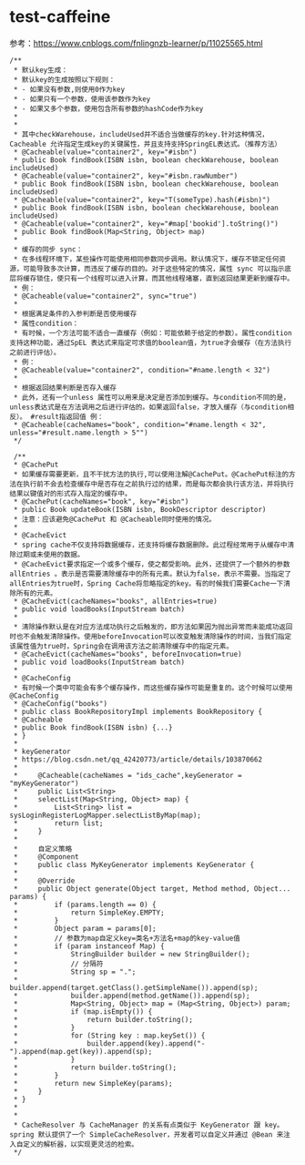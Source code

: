 # test-caffeine
参考：https://www.cnblogs.com/fnlingnzb-learner/p/11025565.html

    /**
     * 默认key生成：
     * 默认key的生成按照以下规则：
     * - 如果没有参数,则使用0作为key
     * - 如果只有一个参数，使用该参数作为key
     * - 如果又多个参数，使用包含所有参数的hashCode作为key
     *
     *
     * 其中checkWarehouse，includeUsed并不适合当做缓存的key.针对这种情况，Cacheable 允许指定生成key的关键属性，并且支持支持SpringEL表达式。（推荐方法）
     * @Cacheable(value="container2", key="#isbn")
     * public Book findBook(ISBN isbn, boolean checkWarehouse, boolean includeUsed)
     * @Cacheable(value="container2", key="#isbn.rawNumber")
     * public Book findBook(ISBN isbn, boolean checkWarehouse, boolean includeUsed)
     * @Cacheable(value="container2", key="T(someType).hash(#isbn)")
     * public Book findBook(ISBN isbn, boolean checkWarehouse, boolean includeUsed)
     * @Cacheable(value="container2", key="#map['bookid'].toString()")
     * public Book findBook(Map<String, Object> map)
     *
     * 缓存的同步 sync：
     * 在多线程环境下，某些操作可能使用相同参数同步调用。默认情况下，缓存不锁定任何资源，可能导致多次计算，而违反了缓存的目的。对于这些特定的情况，属性 sync 可以指示底层将缓存锁住，使只有一个线程可以进入计算，而其他线程堵塞，直到返回结果更新到缓存中。
     * 例：
     * @Cacheable(value="container2", sync="true")
     *
     * 根据满足条件的入参判断是否使用缓存
     * 属性condition：
     * 有时候，一个方法可能不适合一直缓存（例如：可能依赖于给定的参数）。属性condition支持这种功能，通过SpEL 表达式来指定可求值的boolean值，为true才会缓存（在方法执行之前进行评估）。
     * 例：
     * @Cacheable(value="container2", condition="#name.length < 32")
     *
     * 根据返回结果判断是否存入缓存
     * 此外，还有一个unless 属性可以用来是决定是否添加到缓存。与condition不同的是，unless表达式是在方法调用之后进行评估的。如果返回false，才放入缓存（与condition相反）。 #result指返回值 例：
     * @Cacheable(cacheNames="book", condition="#name.length < 32", unless="#result.name.length > 5"")
     */
     
     /**
     * @CachePut
     * 如果缓存需要更新，且不干扰方法的执行,可以使用注解@CachePut。@CachePut标注的方法在执行前不会去检查缓存中是否存在之前执行过的结果，而是每次都会执行该方法，并将执行结果以键值对的形式存入指定的缓存中。
     * @CachePut(cacheNames="book", key="#isbn")
     * public Book updateBook(ISBN isbn, BookDescriptor descriptor)
     * 注意：应该避免@CachePut 和 @Cacheable同时使用的情况。
     *
     * @CacheEvict
     * spring cache不仅支持将数据缓存，还支持将缓存数据删除。此过程经常用于从缓存中清除过期或未使用的数据。
     * @CacheEvict要求指定一个或多个缓存，使之都受影响。此外，还提供了一个额外的参数allEntries 。表示是否需要清除缓存中的所有元素。默认为false，表示不需要。当指定了allEntries为true时，Spring Cache将忽略指定的key。有的时候我们需要Cache一下清除所有的元素。
     * @CacheEvict(cacheNames="books", allEntries=true)
     * public void loadBooks(InputStream batch)
     *
     * 清除操作默认是在对应方法成功执行之后触发的，即方法如果因为抛出异常而未能成功返回时也不会触发清除操作。使用beforeInvocation可以改变触发清除操作的时间，当我们指定该属性值为true时，Spring会在调用该方法之前清除缓存中的指定元素。
     * @CacheEvict(cacheNames="books", beforeInvocation=true)
     * public void loadBooks(InputStream batch)
     *
     * @CacheConfig
     * 有时候一个类中可能会有多个缓存操作，而这些缓存操作可能是重复的。这个时候可以使用@CacheConfig
     * @CacheConfig("books")
     * public class BookRepositoryImpl implements BookRepository {
     * @Cacheable
     * public Book findBook(ISBN isbn) {...}
     * }
     *
     * keyGenerator
     * https://blog.csdn.net/qq_42420773/article/details/103870662
     *
     *     @Cacheable(cacheNames = "ids_cache",keyGenerator = "myKeyGenerator")
     *     public List<String>
     *     selectList(Map<String, Object> map) {
     *         List<String> list = sysLoginRegisterLogMapper.selectListByMap(map);
     *         return list;
     *     }
     *
     *     自定义策略
     *     @Component
     *     public class MyKeyGenerator implements KeyGenerator {
     *
     *     @Override
     *     public Object generate(Object target, Method method, Object... params) {
     *         if (params.length == 0) {
     *             return SimpleKey.EMPTY;
     *         }
     *         Object param = params[0];
     *         // 参数为map自定义key=类名+方法名+map的key-value值
     *         if (param instanceof Map) {
     *             StringBuilder builder = new StringBuilder();
     *             // 分隔符
     *             String sp = ".";
     *             builder.append(target.getClass().getSimpleName()).append(sp);
     *             builder.append(method.getName()).append(sp);
     *             Map<String, Object> map = (Map<String, Object>) param;
     *             if (map.isEmpty()) {
     *                 return builder.toString();
     *             }
     *             for (String key : map.keySet()) {
     *                 builder.append(key).append("-").append(map.get(key)).append(sp);
     *             }
     *             return builder.toString();
     *         }
     *         return new SimpleKey(params);
     *     }
     * }
     *
     *
     * CacheResolver 与 CacheManager 的关系有点类似于 KeyGenerator 跟 key。spring 默认提供了一个 SimpleCacheResolver，开发者可以自定义并通过 @Bean 来注入自定义的解析器，以实现更灵活的检索。
     */
     

